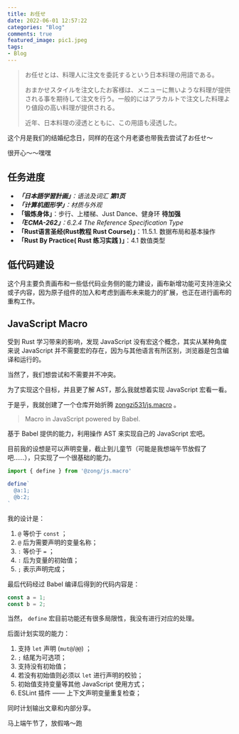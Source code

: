 ```yaml
---
title: お任せ
date: 2022-06-01 12:57:22
categories: "Blog"
comments: true
featured_image: pic1.jpeg
tags:
- Blog
---
```


<!-- no node -->

<!-- more -->

> お任せとは、料理人に注文を委託するという日本料理の用語である。
>
> おまかせスタイルを注文したお客様は、メニューに無いような料理が提供される事を期待して注文を行う。一般的にはアラカルトで注文した料理より値段の高い料理が提供される。
>
> 近年、日本料理の浸透とともに、この用語も浸透した。

这个月是我们的结婚纪念日，同样的在这个月老婆也带我去尝试了お任せ～

很开心～～嘿嘿

## 任务进度

* ***「日本語学習計画」**：语法及词汇 **第1页***
* ***「计算机图形学」**：材质与外观*
* **「锻炼身体」**：步行、上楼梯、Just Dance、健身环 **待加强**
* ***「ECMA-262」**：6.2.4 The Reference Specification Type*
* **「Rust语言圣经(Rust教程 Rust Course)」**：11.5.1. 数据布局和基本操作
* **「Rust By Practice( Rust 练习实践 )」**：4.1 数值类型

## 低代码建设

这个月主要负责画布和一些低代码业务侧的能力建设，画布新增功能可支持渲染父或子内容，因为原子组件的加入和考虑到画布未来能力的扩展，也正在进行画布的重构工作。

## JavaScript Macro

受到 Rust 学习带来的影响，发现 JavaScript 没有宏这个概念，其实从某种角度来说 JavaScript 并不需要宏的存在，因为与其他语言有所区别，浏览器是包含编译和运行的。

当然了，我们想尝试和不需要并不冲突。

为了实现这个目标，并且更了解 AST，那么我就想着实现 JavaScript 宏看一看。

于是乎，我就创建了一个仓库开始折腾 [zongzi531/js.macro](https://github.com/zongzi531/js.macro) 。

> Macro in JavaScript powered by Babel.

基于 Babel 提供的能力，利用操作 AST 来实现自己的 JavaScript 宏吧。

目前我的设想是可以声明变量，截止到儿童节（可能是我想端午节放假了吧……），只实现了一个很基础的能力。

```typescript
import { define } from '@zong/js.macro'

define`
  @a:1;
  @b:2;
`
```

我的设计是：

1. `@` 等价于 `const` ；
2. `@` 后为需要声明的变量名称；
3. `:` 等价于 `=` ；
4. `:` 后为变量的初始值；
5. `;` 表示声明完成；

最后代码经过 Babel 编译后得到的代码内容是：

```typescript
const a = 1;
const b = 2;
```

当然， `define` 宏目前功能还有很多局限性，我没有进行对应的处理。

后面计划实现的能力：

1. 支持 `let` 声明 (`mut@`/`@@`) ；
2. `;` 结尾为可选项；
3. 支持没有初始值；
4. 若没有初始值则必须以 `let` 进行声明的校验；
5. 初始值支持变量等其他 JavaScript 使用方式；
6. ESLint 插件 —— 上下文声明变量重复检查；

同时计划输出文章和内部分享。

马上端午节了，放假咯～跑
